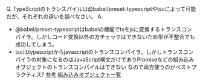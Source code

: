 Q. TypeScriptのトランスパイルは@babel/preset-typescriptやtscによって可能だが、それぞれの違いを調べなさい。
A. 
* @babel/preset-typescriptはbabelの機能でtsをjsに変換するトランスコンパイラ。しかしコード変換以外の方チェックはできないため型が不整合でも成功してしまう。
* tscはtypescriptからjavascriptのトランスコンパイラ。しかしトランスコンパイラの対象になるのはJavaScript構文だけでありPromiseなどの組み込みオブジェクトのトランスコンパイルはできない
なので両方使うのがベストプラクティス?
[参考](https://t-yng.jp/post/tsc-and-babel)
[組み込みオブジェクト一覧](https://developer.mozilla.org/ja/docs/Web/JavaScript/Reference/Global_Objects)